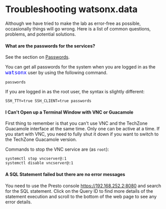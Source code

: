 # Troubleshooting watsonx.data

Although we have tried to make the lab as error-free as possible, occasionally things will go wrong. Here is a list of common questions, problems, and potential solutions.

#### What are the passwords for the services?

See the section on [Passwords](wxd-reference-passwords#passwords).

You can get all passwords for the system when you are logged in as the <code style="color:blue;font-size:medium;">watsonx</code> user by using the following command.
```
passwords
```

If you are logged in as the root user, the syntax is slightly different:
```
SSH_TTY=true SSH_CLIENT=true passwords
```

#### I Can't Open up a Terminal Window with VNC or Guacamole

First thing to remember is that you can't use VNC and the TechZone Guacamole interface at the same time. Only one can be active at a time. If you start with VNC, you need to fully shut it down if you want to switch to the TechZone Guacamole version.

Commands to stop the VNC service are (as `root`):

```
systemctl stop vncserver@:1
systemctl disable vncserver@:1
```

#### A SQL Statement failed but there are no error messages

You need to use the Presto console <a href="http://192.168.252.2:8080" target="presto">https://192.168.252.2:8080</a> and search for the SQL statement. Click on the Query ID to find more details of the statement execution and scroll to the bottom of the web page to see any error details. 